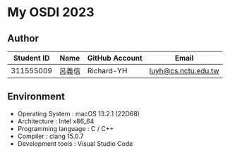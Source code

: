 # My OSDI 2023 

## Author
| Student ID | Name | GitHub Account | Email                      |
| -----------| ---- | -------------- | -------------------------- |
| 311555009  | 呂義信|  Richard-YH    | luyh@cs.nctu.edu.tw        |

## Environment
- Operating System : macOS 13.2.1 (22D68)
- Architecture : Intel x86_64
- Programming language : C / C++
- Compiler : clang  15.0.7
- Development tools : Visual Studio Code







